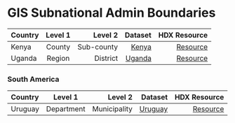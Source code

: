 # GIS Subnational Admin Boundaries

| Country | Level 1 | Level 2 | Dataset | HDX Resource |
| :---         |     :---:      |          ---: |  ---: |  ---: |
| Kenya   | County     | Sub-county    | [Kenya](https://github.com/nathanbaleeta/gis-subnational-admin-boundaries/tree/main/countries/kenya) | [Resource](https://data.humdata.org/dataset/cod-ab-ken?)
| Uganda     | Region       | District      | [Uganda](https://github.com/nathanbaleeta/gis-subnational-admin-boundaries/tree/main/countries/uganda)| [Resource](https://data.humdata.org/dataset/cod-ab-uga)|

### South America
| Country | Level 1 | Level 2 | Dataset | HDX Resource |
| :---         |     :---:      |          ---: |  ---: |  ---: |
| Uruguay   | Department     | Municipality    | [Uruguay](https://data.humdata.org/dataset/cod-ab-ury) | [Resource](https://data.humdata.org/dataset/cod-ab-ury)

